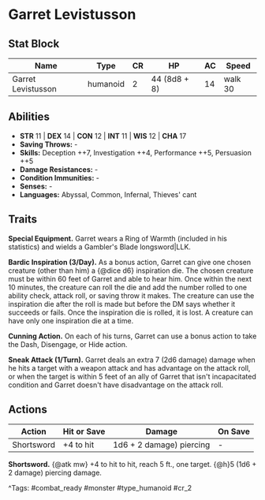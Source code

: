 # Garret Levistusson

## Stat Block

| Name | Type | CR | HP | AC | Speed |
|------|------|----|----|----|-------|
| Garret Levistusson | humanoid | 2 | 44 (8d8 + 8) | 14 | walk 30 |

## Abilities

- **STR** 11 | **DEX** 14 | **CON** 12 | **INT** 11 | **WIS** 12 | **CHA** 17
- **Saving Throws:** -  
- **Skills:** Deception ++7, Investigation ++4, Performance ++5, Persuasion ++5  
- **Damage Resistances:** -  
- **Condition Immunities:** -  
- **Senses:** -  
- **Languages:** Abyssal, Common, Infernal, Thieves' cant

## Traits

**Special Equipment.** Garret wears a Ring of Warmth (included in his statistics) and wields a Gambler's Blade longsword|LLK.

**Bardic Inspiration (3/Day).** As a bonus action, Garret can give one chosen creature (other than him) a {@dice d6} inspiration die. The chosen creature must be within 60 feet of Garret and able to hear him. Once within the next 10 minutes, the creature can roll the die and add the number rolled to one ability check, attack roll, or saving throw it makes. The creature can use the inspiration die after the roll is made but before the DM says whether it succeeds or fails. Once the inspiration die is rolled, it is lost. A creature can have only one inspiration die at a time.

**Cunning Action.** On each of his turns, Garret can use a bonus action to take the Dash, Disengage, or Hide action.

**Sneak Attack (1/Turn).** Garret deals an extra 7 (2d6 damage) damage when he hits a target with a weapon attack and has advantage on the attack roll, or when the target is within 5 feet of an ally of Garret that isn't incapacitated condition and Garret doesn't have disadvantage on the attack roll.


## Actions

| Action | Hit or Save | Damage | On Save |
|--------|--------------|--------|----------|
| Shortsword | +4 to hit | 1d6 + 2 damage) piercing | - |

**Shortsword.** {@atk mw} +4 to hit to hit, reach 5 ft., one target. {@h}5 (1d6 + 2 damage) piercing damage.


^Tags: #combat_ready #monster #type_humanoid #cr_2